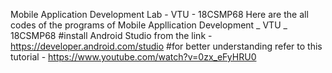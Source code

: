 Mobile Application Development Lab - VTU - 18CSMP68
Here are the all codes of the programs of  Mobile Appllication Development _ VTU _ 18CSMP68
#install Android Studio from the link - https://developer.android.com/studio
#for better understanding refer to this tutorial - https://www.youtube.com/watch?v=0zx_eFyHRU0

